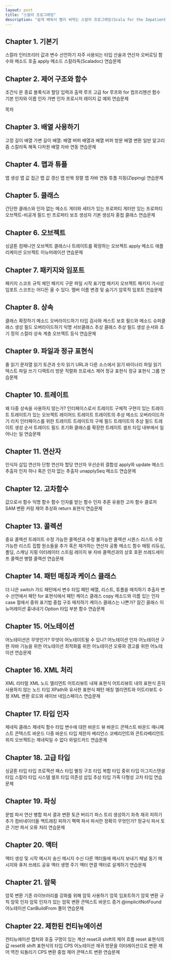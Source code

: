 ```yaml
---
layout: post
title: "스칼라 프로그래밍"
description: "쉽게 배워서 빨리 써먹는 스칼라 프로그래밍(Scala for the Impatient)"
---
```


## Chapter 1. 기본기 
스칼라 인터프리터 
값과 변수 선언하기 
자주 사용되는 타입 
산술과 연산자 오버로딩 
함수와 메소드 호출 
apply 메소드 
스칼라독(Scaladoc) 
연습문제 

## Chapter 2. 제어 구조와 함수 
조건식 
문 종료 
블록식과 할당 
입력과 출력 
루프 
고급 for 루프와 for 컴프리헨션 
함수 
기본 인자와 이름 인자 
가변 인자 
프로시저 
레이지 값 
예외 
연습문제 

목차
## Chapter 3. 배열 사용하기 
고정 길이 배열 
가변 길이 배열: 배열 버퍼 
배열과 배열 버퍼 방문 
배열 변환 
일반 알고리즘 
스칼라독 해독 
다차원 배열 
자바 연동 
연습문제 

## Chapter 4. 맵과 튜플 
맵 생성 
맵 값 접근 
맵 값 갱신 
맵 반복 
정렬 맵 
자바 연동 
튜플 
지핑(Zipping) 
연습문제 

## Chapter 5. 클래스 
간단한 클래스와 인자 없는 메소드 
게터와 세터가 있는 프로퍼티 
게터만 있는 프로퍼티 
오브젝트-비공개 필드 
빈 프로퍼티 
보조 생성자 
기본 생성자 
중첩 클래스 
연습문제 

## Chapter 6. 오브젝트 
싱글톤 
컴패니언 오브젝트 
클래스나 트레이트를 확장하는 오브젝트 
apply 메소드 
애플리케이션 오브젝트 
이뉴머레이션 
연습문제 

## Chapter 7. 패키지와 임포트 
패키지 
스코프 규칙 
체인 패키지 구문 
파일 시작 표기법 
패키지 오브젝트 
패키지 가시성 
임포트 
스코프는 어디든 올 수 있다. 
멤버 이름 변경 및 숨기기 
암묵적 임포트 
연습문제 

## Chapter 8. 상속 
클래스 확장하기 
메소드 오버라이드하기 
타입 검사와 캐스트 
보호 필드와 메소드 
슈퍼클래스 생성 
필드 오버라이드하기 
익명 서브클래스 
추상 클래스 
추상 필드 
생성 순서와 조기 정의 
스칼라 상속 계층 
오브젝트 등식 
연습문제 

## Chapter 9. 파일과 정규 표현식 
줄 읽기 
문자열 읽기 
토큰과 숫자 읽기 
URL과 다른 소스에서 읽기 
바이너리 파일 읽기 
텍스트 파일 쓰기 
디렉토리 방문 
직렬화 
프로세스 제어 
정규 표현식 
정규 표현식 그룹 
연습문제 

## Chapter 10. 트레이트 
왜 다중 상속을 사용하지 않는가? 
인터페이스로서 트레이트 
구체적 구현이 있는 트레이트 
트레이트가 있는 오브젝트 
레이어드 트레이트 
트레이트의 추상 메소드 오버라이드하기 
리치 인터페이스를 위한 트레이트 
트레이트의 구체 필드 
트레이트의 추상 필드 
트레이트 생성 순서 
트레이드 필드 초기화 
클래스를 확장한 트레이트 
셀프 타입 
내부에서 일어나는 일 
연습문제 

## Chapter 11. 연산자 
인식자 
삽입 연산자 
단항 연산자 
할당 연산자 
우선순위 
결합성 
apply와 update 메소드 
추출자 
인자 하나 혹은 인자 없는 추출자 
unapplySeq 메소드 
연습문제 

## Chapter 12. 고차함수 
값으로서 함수 
익명 함수 
함수 인자를 받는 함수 
인자 추론 
유용한 고차 함수 
클로저 
SAM 변환 
커링 
제어 추상화 
return 표현식 
연습문제 

## Chapter 13. 콜렉션 
중요 콜렉션 트레이트 
수정 가능한 콜렉션과 수정 불가능한 콜렉션 
시퀀스 
리스트 
수정 가능한 리스트 
집합 
원소들을 추가 혹은 제거하는 연산자 
공통 메소드 
함수 매핑 
리듀싱, 폴딩, 스캐닝 
지핑 
이터레이터 
스트림 
레이지 뷰 
자바 콜렉션과의 상호 호환 
쓰레드세이프 콜렉션 
병렬 콜렉션 
연습문제 

## Chapter 14. 패턴 매칭과 케이스 클래스 
더 나은 switch 
가드 
패턴에서 변수 
타입 패턴 
배열, 리스트, 튜플을 매치하기 
추출자 
변수 선언에서 패턴 
for 표현식에서 패턴 
케이스 클래스 
copy 메소드와 이름 있는 인자 
case 절에서 중위 표기법 
중첩 구조 매치하기 
케이스 클래스는 나쁜가? 
잠긴 클래스 
이뉴머레이션 흉내내기 
Option 타입 
부분 함수 
연습문제 

## Chapter 15. 어노테이션 
어노테이션은 무엇인가? 
무엇이 어노테이트될 수 있나? 
어노테이션 인자 
어노테이션 구현 
자바 기능을 위한 어노테이션 
최적화를 위한 어노테이션 
오류와 경고를 위한 어노테이션 
연습문제 

## Chapter 16. XML 처리 
XML 리터럴 
XML 노드 
엘리먼트 어트리뷰트 
내재 표현식 
어트리뷰트 내의 표현식 
흔히 사용하지 않는 노드 타입 
XPath와 유사한 표현식 
패턴 매칭 
엘리먼트와 어트리뷰트 수정 
XML 변환 
로드와 세이브 
네임스페이스 
연습문제 

## Chapter 17. 타입 인자 
제네릭 클래스 
제네릭 함수 
타입 변수에 대한 바운드 
뷰 바운드 
콘텍스트 바운드 
매니페스트 콘텍스트 바운드 
다중 바운드 
타입 제한자 
베리언스 
코베리언트와 콘트라베리언트 위치 
오브젝트는 제네릭일 수 없다 
와일드카드 
연습문제 

## Chapter 18. 고급 타입 
싱글톤 타입 
타입 프로젝션 
패스 
타입 별칭 
구조 타입 
복합 타입 
중위 타입 
이그지스텐셜 타입 
스칼라 타입 시스템 
셀프 타입 
의존성 삽입 
추상 타입 
가족 다형성 
고차 타입 
연습문제 

## Chapter 19. 파싱 
문법 
파서 연산 병합 
파서 결과 변환 
토큰 버리기 
파스 트리 생성하기 
좌측 재귀 피하기 
추가 컴비네이터들 
백트래킹 피하기 
팩랙 파서 
파서란 정확히 무엇인가? 
정규식 파서 
토큰 기반 파서 
오류 처리 
연습문제 

## Chapter 20. 액터 
액터 생성 및 시작 
메시지 송신 
메시지 수신 
다른 액터들에 메시지 보내기 
채널 
동기 메시지와 퓨처 
쓰레드 공유 
액터 생명 주기 
액터 연결 
액터로 설계하기 
연습문제 

## Chapter 21. 암묵 
암묵 변환 
기존 라이브러리를 강화를 위해 암묵 사용하기 
암묵 임포트하기 
암묵 변환 규칙 
암묵 인자 
암묵 인자가 있는 암묵 변환 
콘텍스트 바운드 
증거 
@implicitNotFound 어노테이션 
CanBuildFrom 풀이 
연습문제 

## Chapter 22. 제한된 컨티뉴에이션 
컨티뉴에이션 캡처와 호출 
구멍이 있는 계산 
reset과 shift의 제어 흐름 
reset 표현식의 값 
reset와 shift 표현식의 타입 
CPS 어노테이션 
재귀 방문을 이터레이션으로 변환 
제어 역전 되돌리기 
CPS 변환 
중첩 제어 콘텍스트 변환 
연습문제